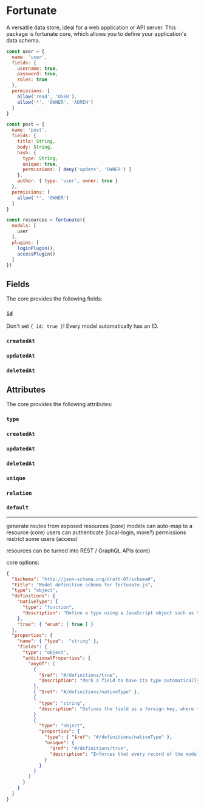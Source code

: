 # Fortunate

A versatile data store, ideal for a web application or API server. This package is fortunate core, which allows you to define your application's data schema.

```js
const user = {
  name: 'user',
  fields: {
    username: true,
    password: true,
    roles: true
  },
  permissions: [
    allow('read', 'USER'),
    allow('*', 'OWNER', 'ADMIN')
  ]
}

const post = {
  name: 'post',
  fields: {
    title: String,
    body: String,
    hash: {
      type: String,
      unique: true,
      permissions: [ deny('update', 'OWNER') ]
    },
    author: { type: 'user', owner: true }
  },
  permissions: [
    allow('*', 'OWNER')
  ]
}

const resources = fortunate({
  models: [
    user
  ],
  plugins: [
    loginPlugin(),
    accessPlugin()
  ]
})
```

## Fields

The core provides the following fields:

### `id`

Don't set `{ id: true }`! Every model automatically has an ID.

### `createdAt`

### `updatedAt`

### `deletedAt`

## Attributes

The core provides the following attributes:

### `type`

### `createdAt`

### `updatedAt`

### `deletedAt`

### `unique`

### `relation`

### `default`

----

generate routes from exposed resources (core)
models can auto-map to a resource (core)
users can authenticate (local-login, more?)
permissions restrict some users (access)

resources can be turned into REST / GraphQL APIs (core)

core options:

```json
{
  "$schema": "http://json-schema.org/draft-07/schema#",
  "title": "Model definition schema for fortunate.js",
  "type": "object",
  "definitions": {
    "nativeType": {
      "type": "function",
      "description": "Define a type using a JavaScript object such as String, Number, or Boolean. (They are technically functions)."
    },
    "true": { "enum": [ true ] }
  },
  "properties": {
    "name": { "type":  "string" },
    "fields": {
      "type": "object",
      "additionalProperties": {
        "anyOf": [
          {
            "$ref": "#/definitions/true",
            "description": "Mark a field to have its type automatically determined and possibly attach a plugin."
          },
          { "$ref": "#/definitions/nativeType" },
          {
            "type": "string",
            "description": "Defines the field as a foreign key, where the value is the name of the linked model"
          }
          {
            "type": "object",
            "properties": {
              "type": { "$ref": "#/definitions/nativeType" },
              "unique": {
                "$ref": "#/definitions/true",
                "description": "Enforces that every record of the model should have a different value for the given field"
              }
            }
          }
        ]
      }
    }
  }
}
```
